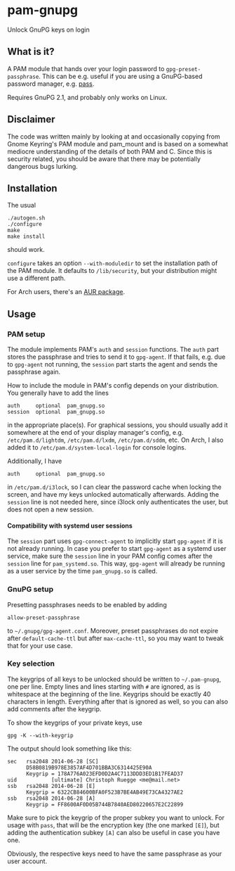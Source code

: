 # pam-gnupg

Unlock GnuPG keys on login

## What is it?

A PAM module that hands over your login password to `gpg-preset-passphrase`.
This can be e.g. useful if you are using a GnuPG-based password manager,
e.g. [pass][].

Requires GnuPG 2.1, and probably only works on Linux.

## Disclaimer

The code was written mainly by looking at and occasionally copying from Gnome
Keyring's PAM module and pam_mount and is based on a somewhat mediocre
understanding of the details of both PAM and C. Since this is security related,
you should be aware that there may be potentially dangerous bugs lurking.

## Installation

The usual

    ./autogen.sh
    ./configure
    make
    make install

should work.

`configure` takes an option `--with-moduledir` to set the installation path of
the PAM module. It defaults to `/lib/security`, but your distribution might use
a different path.

For Arch users, there's an [AUR package][].

## Usage

### PAM setup

The module implements PAM's `auth` and `session` functions. The `auth` part
stores the passphrase and tries to send it to `gpg-agent`. If that fails, e.g.
due to `gpg-agent` not running, the `session` part starts the agent and sends
the passphrase again.

How to include the module in PAM's config depends on your distribution. You
generally have to add the lines

    auth     optional  pam_gnupg.so
    session  optional  pam_gnupg.so

in the appropriate place(s). For graphical sessions, you should usually add it
somewhere at the end of your display manager's config, e.g.
`/etc/pam.d/lightdm`, `/etc/pam.d/lxdm`, `/etc/pam.d/sddm`, etc. On Arch, I also
added it to `/etc/pam.d/system-local-login` for console logins.

Additionally, I have

    auth     optional  pam_gnupg.so

in `/etc/pam.d/i3lock`, so I can clear the password cache when locking the
screen, and have my keys unlocked automatically afterwards. Adding the `session`
line is not needed here, since i3lock only authenticates the user, but does not
open a new session.

#### Compatibility with systemd user sessions

The `session` part uses `gpg-connect-agent` to implicitly start `gpg-agent` if
it is not already running. In case you prefer to start `gpg-agent` as a systemd
user service, make sure the `session` line in your PAM config comes after the
`session` line for `pam_systemd.so`. This way, `gpg-agent` will already be
running as a user service by the time `pam_gnupg.so` is called.

### GnuPG setup

Presetting passphrases needs to be enabled by adding

    allow-preset-passphrase

to `~/.gnupg/gpg-agent.conf`. Moreover, preset passphrases do not expire after
`default-cache-ttl` but after `max-cache-ttl`, so you may want to tweak that for
your use case.

### Key selection

The keygrips of all keys to be unlocked should be written to `~/.pam-gnupg`, one
per line. Empty lines and lines starting with `#` are ignored, as is whitespace
at the beginning of the line. Keygrips should be exactly 40 characters in
length. Everything after that is ignored as well, so you can also add comments
after the keygrip.

To show the keygrips of your private keys, use

    gpg -K --with-keygrip

The output should look something like this:

    sec   rsa2048 2014-06-28 [SC]
          D58B0819B978E3857AF4D701BBA3C6314425E90A
          Keygrip = 178A776A023EFD0D2A4C7113DDD3ED1B17FEAD37
    uid           [ultimate] Christoph Ruegge <me@mail.net>
    ssb   rsa2048 2014-06-28 [E]
          Keygrip = 6322CB84600BFA0F523B7BE4AB49E73CA4327AE2
    ssb   rsa2048 2014-06-28 [A]
          Keygrip = FF8600AF0D05B744B7840AED80220657E2C22899

Make sure to pick the keygrip of the proper subkey you want to unlock. For usage
with `pass`, that will be the encryption key (the one marked `[E]`), but adding
the authentication subkey `[A]` can also be useful in case you have one.

Obviously, the respective keys need to have the same passphrase as your user
account.


[pass]: https://www.passwordstore.org/
[AUR package]: https://aur.archlinux.org/packages/pam-gnupg-git/
